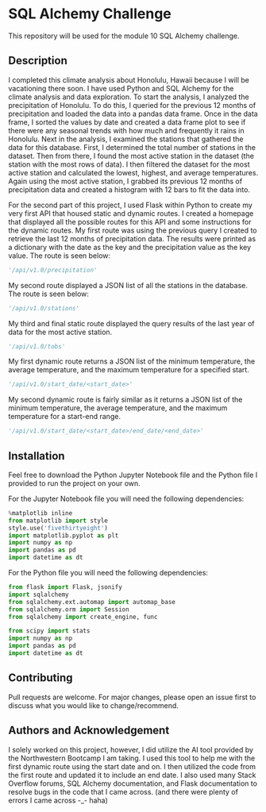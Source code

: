# SQL Alchemy Challenge
This repository will be used for the module 10 SQL Alchemy challenge.

## Description

I completed this climate analysis about Honolulu, Hawaii because I will be vacationing there soon. I have used Python and SQL Alchemy for the climate analysis and data exploration. To start the analysis, I analyzed the precipitation of Honolulu. To do this, I queried for the previous 12 months of precipitation and loaded the data into a pandas data frame. Once in the data frame, I sorted the values by date and created a data frame plot to see if there were any seasonal trends with how much and frequently it rains in Honolulu. Next in the analysis, I examined the stations that gathered the data for this database. First, I determined the total number of stations in the dataset. Then from there, I found the most active station in the dataset (the station with the most rows of data). I then filtered the dataset for the most active station and calculated the lowest, highest, and average temperatures. Again using the most active station, I grabbed its previous 12 months of precipitation data and created a histogram with 12 bars to fit the data into.

For the second part of this project, I used Flask within Python to create my very first API that housed static and dynamic routes. I created a homepage that displayed all the possible routes for this API and some instructions for the dynamic routes. My first route was using the previous query I created to retrieve the last 12 months of precipitation data. The results were printed as a dictionary with the date as the key and the precipitation value as the key value. The route is seen below:

```python
'/api/v1.0/precipitation'
```

My second route displayed a JSON list of all the stations in the database. The route is seen below:

```python
'/api/v1.0/stations'
```

My third and final static route displayed the query results of the last year of data for the most active station. 

```python
'/api/v1.0/tobs'
```

My first dynamic route returns a JSON list of the minimum temperature, the average temperature, and the maximum temperature for a specified start.

```python
'/api/v1.0/start_date/<start_date>'
```

My second dynamic route is fairly similar as it returns a JSON list of the minimum temperature, the average temperature, and the maximum temperature for a start-end range.

```python
'/api/v1.0/start_date/<start_date>/end_date/<end_date>'
```

## Installation

Feel free to download the Python Jupyter Notebook file and the Python file I provided to run the project on your own.

For the Jupyter Notebook file you will need the following dependencies:

```python
%matplotlib inline
from matplotlib import style
style.use('fivethirtyeight')
import matplotlib.pyplot as plt
import numpy as np
import pandas as pd
import datetime as dt
```

For the Python file you will need the following dependencies:

```python
from flask import Flask, jsonify
import sqlalchemy
from sqlalchemy.ext.automap import automap_base
from sqlalchemy.orm import Session
from sqlalchemy import create_engine, func

from scipy import stats
import numpy as np
import pandas as pd
import datetime as dt
```

## Contributing

Pull requests are welcome. For major changes, please open an issue first
to discuss what you would like to change/recommend.

## Authors and Acknowledgement

I solely worked on this project, however, I did utilize the AI tool provided by the Northwestern Bootcamp I am taking. I used this tool to help me with the first dynamic route using the start date and on. I then utilized the code from the first route and updated it to include an end date. I also used many Stack Overflow forums, SQL Alchemy documentation, and Flask documentation to resolve bugs in the code that I came across. (and there were plenty of errors I came across -_- haha)

